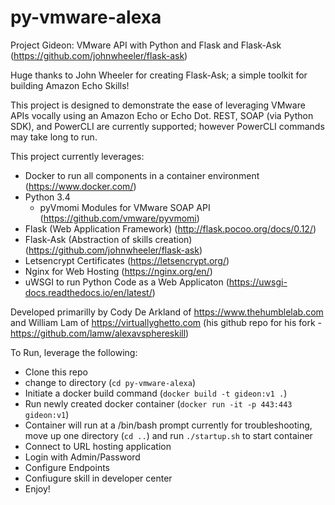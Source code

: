 # py-vmware-alexa
Project Gideon: VMware API with Python and Flask and Flask-Ask (https://github.com/johnwheeler/flask-ask)


Huge thanks to John Wheeler for creating Flask-Ask; a simple toolkit for building Amazon Echo Skills! 


This project is designed to demonstrate the ease of leveraging VMware APIs vocally using an Amazon Echo or Echo Dot. REST, SOAP (via Python SDK), and PowerCLI are currently supported; however PowerCLI commands may take long to run.


This project currently leverages:

* Docker to run all components in a container environment (https://www.docker.com/)
* Python 3.4
  * pyVmomi Modules for VMware SOAP API (https://github.com/vmware/pyvmomi)
* Flask (Web Application Framework) (http://flask.pocoo.org/docs/0.12/)
* Flask-Ask (Abstraction of skills creation) (https://github.com/johnwheeler/flask-ask)
* Letsencrypt Certificates (https://letsencrypt.org/)
* Nginx for Web Hosting (https://nginx.org/en/)
* uWSGI to run Python Code as a Web Applicaton (https://uwsgi-docs.readthedocs.io/en/latest/)


Developed primarilly by Cody De Arkland of https://www.thehumblelab.com and William Lam of https://virtuallyghetto.com (his github repo for his fork - https://github.com/lamw/alexavsphereskill)


To Run, leverage the following: 

* Clone this repo
* change to directory (`cd py-vmware-alexa`)
* Initiate a docker build command (`docker build -t gideon:v1 .`)
* Run newly created docker container (`docker run -it -p 443:443 gideon:v1`)
* Container will run at a /bin/bash prompt currently for troubleshooting, move up one directory (`cd ..`) and run `./startup.sh` to start container 
* Connect to URL hosting application 
* Login with Admin/Password
* Configure Endpoints 
* Confiugure skill in developer center 
* Enjoy!
